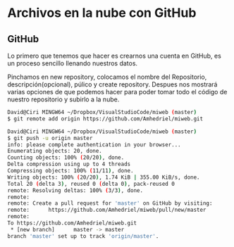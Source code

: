# Archivos en la nube con GitHub

## GitHub
Lo primero que tenemos que hacer es crearnos una cuenta en GitHub, es un proceso sencillo llenando nuestros datos.

Pinchamos en new repository, colocamos el nombre del Repositorio, descripción(opcional), púlico y create repository.
Despues nos mostrará varias opciones de que podemos hacer para poder tomar todo el código de nuestro repositorio y subirlo a la nube.
~~~BASH
David@Ciri MINGW64 ~/Dropbox/VisualStudioCode/miweb (master)
$ git remote add origin https://github.com/Amhedriel/miweb.git
~~~

~~~BASH
David@Ciri MINGW64 ~/Dropbox/VisualStudioCode/miweb (master)
$ git push -u origin master
info: please complete authentication in your browser...
Enumerating objects: 20, done.
Counting objects: 100% (20/20), done.
Delta compression using up to 4 threads
Compressing objects: 100% (11/11), done.
Writing objects: 100% (20/20), 1.74 KiB | 355.00 KiB/s, done.
Total 20 (delta 3), reused 0 (delta 0), pack-reused 0
remote: Resolving deltas: 100% (3/3), done.
remote:
remote: Create a pull request for 'master' on GitHub by visiting:
remote:      https://github.com/Amhedriel/miweb/pull/new/master
remote:
To https://github.com/Amhedriel/miweb.git
 * [new branch]      master -> master
branch 'master' set up to track 'origin/master'.
~~~

